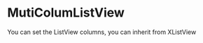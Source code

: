 MutiColumListView
=================

You can set the ListView columns, you can inherit from XListView
